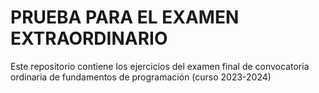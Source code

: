 # PRUEBA PARA EL EXAMEN EXTRAORDINARIO
Este repositorio contiene los ejercicios del examen  final de convocatoria ordinaria de fundamentos de programación (curso 2023-2024)
